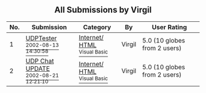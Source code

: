 ﻿<div align="center">

## All Submissions by Virgil

</div>

No.  | Submission | Category | By   | User Rating
---- | ---------- | -------- | ---- | -----------
1 | [UDPTester<br /><sup>2002-08-13 14:30:58</sup>](https://github.com/Planet-Source-Code/virgil-udptester__1-37919) | [Internet/ HTML<br /><sup>Visual Basic</sup>](../ByCategory/internet-html__1-34.md) | Virgil | 5.0 (10 globes from 2 users)
2 | [UDP Chat UPDATE<br /><sup>2002-08-21 12:21:10</sup>](https://github.com/Planet-Source-Code/virgil-udp-chat-update__1-38151) | [Internet/ HTML<br /><sup>Visual Basic</sup>](../ByCategory/internet-html__1-34.md) | Virgil | 5.0 (10 globes from 2 users)
